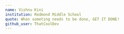 ```yaml
---
name: Vishnu Kini
institution: Redmond Middle School
quote: When someting needs to be done, GET IT DONE!
github_user: ThatCoolDev
---
```

